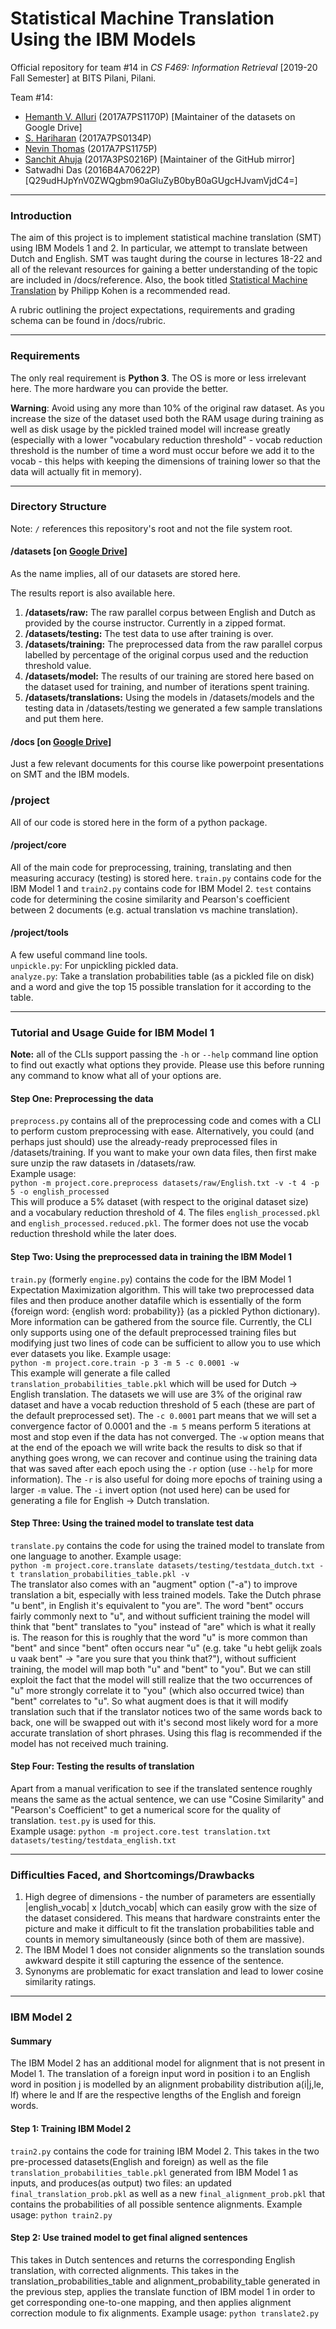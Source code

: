 # Statistical Machine Translation Using the IBM Models
Official repository for team #14 in *CS F469: Information Retrieval* [2019-20 Fall Semester]
at BITS Pilani, Pilani.  

Team #14:
  - [Hemanth V. Alluri](https://github.com/Hypro999) (2017A7PS1170P) [Maintainer of the datasets
  on Google Drive]
  - [S. Hariharan](https://github.com/hariharan-srikrishnan) (2017A7PS0134P)
  - [Nevin Thomas](https://github.com/lesasi) (2017A7PS1175P)
  - [Sanchit Ahuja](https://github.com/sanchit-ahuja) (2017A3PS0216P) [Maintainer of the
  GitHub mirror]
  - Satwadhi Das (2016B4A70622P) [Q29udHJpYnV0ZWQgbm90aGluZyB0byB0aGUgcHJvamVjdC4=]

<hr>

### Introduction
The aim of this project is to implement statistical machine translation (SMT) using IBM
Models 1 and 2. In particular, we attempt to translate between Dutch and English. SMT was
taught during the course in lectures 18-22 and all of the relevant resources for gaining a
better understanding of the topic are included in /docs/reference. Also, the book titled
[Statistical Machine Translation](http://www.statmt.org/book/) by Philipp Kohen is a
recommended read.

A rubric outlining the project expectations, requirements and grading schema can be found
in /docs/rubric.

<hr>

### Requirements
The only real requirement is **Python 3**. The OS is more or less irrelevant here. The more
hardware you can provide the better.  

**Warning**: Avoid using any more than 10% of the original raw dataset. As you increase the
size of the dataset used both the RAM usage during training as well as disk usage by the
pickled trained model will increase greatly (especially with a lower "vocabulary reduction
threshold" - vocab reduction threshold is the number of time a word must occur before we
add it to the vocab - this helps with keeping the dimensions of training lower so that the
data will actually fit in memory).

<hr>

### Directory Structure
Note: `/` references this repository's root and not the file system root.

#### /datasets [on [Google Drive](https://drive.google.com/drive/folders/1efH-6oDGVqrvrLyjAm2XcZqd9f-_SXGO?usp=sharing)]
As the name implies, all of our datasets are stored here.  

The results report is also available here.
1. **/datasets/raw:** The raw parallel corpus between English and Dutch as provided by the
course instructor. Currently in a zipped format.
2. **/datasets/testing:** The test data to use after training is over.
3. **/datasets/training:** The preprocessed data from the raw parallel corpus labelled by
percentage of the original corpus used and the reduction threshold value.
4. **/datasets/model:** The results of our training are stored here based on the dataset used
for training, and number of iterations spent training.
5. **/datasets/translations:** Using the models in /datasets/models and the testing data in
/datasets/testing we generated a few sample translations and put them here.

#### /docs [on [Google Drive](https://drive.google.com/drive/folders/1efH-6oDGVqrvrLyjAm2XcZqd9f-_SXGO?usp=sharing)]
Just a few relevant documents for this course like powerpoint presentations on SMT and the
IBM models.

### /project
All of our code is stored here in the form of a python package.

#### /project/core
All of the main code for preprocessing, training, translating and then measuring accuracy
(testing) is stored here. `train.py` contains code for the IBM Model 1 and `train2.py` contains
code for IBM Model 2. `test` contains code for determining the cosine similarity and Pearson's
coefficient between 2 documents (e.g. actual translation vs machine translation).

#### /project/tools
A few useful command line tools.  
  `unpickle.py`: For unpickling pickled data.  
  `analyze.py`: Take a translation probabilities table (as a pickled file on disk) and a word
   and give the top 15 possible translation for it according to the table.

<hr>

### Tutorial and Usage Guide for IBM Model 1
**Note:** all of the CLIs support passing the `-h` or `--help` command line option to find out
exactly what options they provide. Please use this before running any command to know what all
of your options are.

#### Step One: Preprocessing the data
`preprocess.py` contains all of the preprocessing code and comes with a CLI to perform
custom preprocessing with ease. Alternatively, you could (and perhaps just should) use
the already-ready preprocessed files in /datasets/training. If you want to make your own
data files, then first make sure unzip the raw datasets in /datasets/raw.   
Example usage:   
`python -m project.core.preprocess datasets/raw/English.txt -v -t 4 -p 5 -o english_processed`  
This will produce a 5% dataset (with respect to the original dataset size) and a vocabulary
reduction threshold of 4. The files `english_processed.pkl` and `english_processed.reduced.pkl`.
The former does not use the vocab reduction threshold while the later does.

#### Step Two: Using the preprocessed data in training the IBM Model 1
`train.py` (formerly `engine.py`) contains the code for the IBM Model 1 Expectation Maximization
algorithm. This will take two preprocessed data files and then produce another datafile which
is essentially of the form {foreign word: {english word: probability}} (as a pickled Python
dictionary). More information can be gathered from the source file. Currently, the CLI only
supports using one of the default preprocessed training files but modifying just two lines
of code can be sufficient to allow you to use which ever datasets you like.
Example usage:  
`python -m project.core.train -p 3 -m 5 -c 0.0001 -w`  
This example will generate a file called `translation_probabilities_table.pkl` which will be
used for Dutch -> English translation. The datasets we will use are 3% of the original raw
dataset and have a vocab reduction threshold of 5 each (these are part of the default preprocessed
set). The `-c 0.0001` part means that we will set a convergence factor of 0.0001 and the `-m 5`
means perform 5 iterations at most and stop even if the data has not converged. The `-w` option
means that at the end of the epoach we will write back the results to disk so that if anything
goes wrong, we can recover and continue using the training data that was saved after each epoch
using the `-r` option (use `--help` for more information). The `-r` is also useful for doing
more epochs of training using a larger `-m` value.  The `-i` invert option (not used here) can be
used for generating a file for English -> Dutch translation.

#### Step Three: Using the trained model to translate test data
`translate.py` contains the code for using the trained model to translate from one language to
another.
Example usage:  
`python -m project.core.translate datasets/testing/testdata_dutch.txt -t translation_probabilities_table.pkl -v`  
The translator also comes with an "augment" option ("-a") to improve translation a bit,
especially with less trained models. Take the Dutch phrase "u bent", in English it's
equivalent to "you are". The word "bent" occurs fairly commonly next to "u", and without
sufficient training the model will think that "bent" translates to "you" instead of "are"
which is what it really is. The reason for this is roughly that the word "u" is more common
than "bent" and since "bent" often occurs near "u" (e.g. take "u hebt gelijk zoals u vaak
bent" -> "are you sure that you think that?"), without sufficient training, the model will map
both "u" and "bent" to "you". But we can still exploit the fact that the model will still realize
that the two occurrences of "u" more strongly correlate it to "you" (which also occurred twice)
than "bent" correlates to "u". So what augment does is that it will modify translation such that
if the translator notices two of the same words back to back, one will be swapped out with it's
second most likely word for a more accurate translation of short phrases. Using this flag is
recommended if the model has not received much training.

#### Step Four: Testing the results of translation
Apart from a manual verification to see if the translated sentence roughly means the same as the
actual sentence, we can use "Cosine Similarity" and "Pearson's Coefficient" to get a numerical
score for the quality of translation. `test.py` is used for this.  
Example usage:
`python -m project.core.test translation.txt datasets/testing/testdata_english.txt`

<hr>

### Difficulties Faced, and Shortcomings/Drawbacks
1. High degree of dimensions - the number of parameters are essentially |english_vocab| x
|dutch_vocab| which can easily grow with the size of the dataset considered. This means that
hardware constraints enter the picture and make it difficult to fit the translation probabilities
table and counts in memory simultaneously (since both of them are massive).
2. The IBM Model 1 does not consider alignments so the translation sounds awkward despite it still
capturing the essence of the sentence.
4. Synonyms are problematic for exact translation and lead to lower cosine similarity ratings.

<hr>

### IBM Model 2

#### Summary
The IBM Model 2 has an additional model for alignment that is not present in Model 1. The translation
of a foreign input word in position i to an English word in position j is modelled by an alignment
probability distribution a(i|j,le, lf) where le and lf are the respective lengths of the English and foreign
words.

#### Step 1: Training IBM Model 2
`train2.py` contains the code for training IBM Model 2. This takes in the two pre-processed datasets(English
and foreign) as well as the file `translation_probabilities_table.pkl` generated from IBM Model 1 as inputs,
and produces(as output) two files: an updated `final_translation_prob.pkl` as well as a new
`final_alignment_prob.pkl` that contains the probabilities of all possible sentence alignments.
Example usage:
`python train2.py`

#### Step 2: Use trained model to get final aligned sentences
This takes in Dutch sentences and returns the corresponding English translation, with corrected
alignments.
This takes in the translation_probabilities_table and alignment_probability_table generated in the
previous step, applies the translate function of IBM model 1 in order to get corresponding one-to-one
mapping, and then applies alignment correction module to fix alignments.
Example usage:
`python translate2.py`
